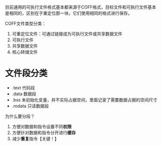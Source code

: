 
目前通用的可执行文件格式基本都来源于COFF格式，目标文件和可执行文件基本是相同的，区别在于重定位那一块，它们使用相同的格式进行保存。

COFF文件类型分类：
1. 可重定位文件：可通过链接成为可执行文件或共享数据文件
2. 可执行文件
3. 共享数据文件
4. 核心转储文件

# 文件段分类
- .text 代码段
- .data 数据段
- .bss 未初始化变量，并不实际占据空间，里面记录了需要数据占据的空间尺寸
- .rodata 只读数据段

为什么要分段？
1. 方便对数据和指令设置不同**权限**
2. 方便针对数据和指令分开进行**缓存**
3. 减少**重复**指令【关键！】